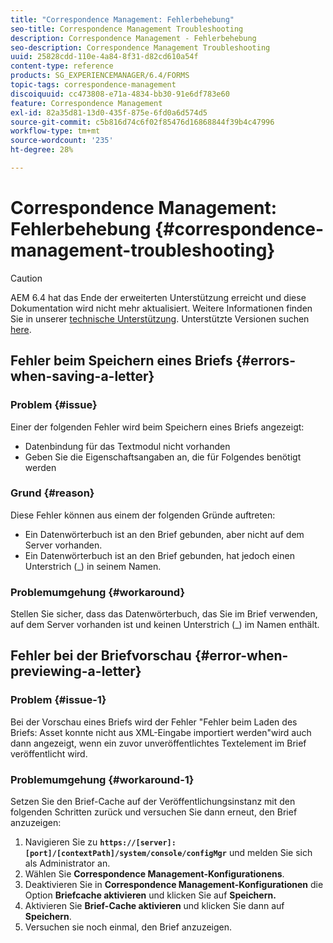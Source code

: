 ```yaml
---
title: "Correspondence Management: Fehlerbehebung"
seo-title: Correspondence Management Troubleshooting
description: Correspondence Management - Fehlerbehebung
seo-description: Correspondence Management Troubleshooting
uuid: 25828cdd-110e-4a84-8f31-d82cd610a54f
content-type: reference
products: SG_EXPERIENCEMANAGER/6.4/FORMS
topic-tags: correspondence-management
discoiquuid: cc473808-e71a-4834-bb30-91e6df783e60
feature: Correspondence Management
exl-id: 82a35d81-13d0-435f-875e-6fd0a6d574d5
source-git-commit: c5b816d74c6f02f85476d16868844f39b4c47996
workflow-type: tm+mt
source-wordcount: '235'
ht-degree: 28%

---
```


# Correspondence Management: Fehlerbehebung {#correspondence-management-troubleshooting}

>[!CAUTION]
>
>AEM 6.4 hat das Ende der erweiterten Unterstützung erreicht und diese Dokumentation wird nicht mehr aktualisiert. Weitere Informationen finden Sie in unserer [technische Unterstützung](https://helpx.adobe.com/de/support/programs/eol-matrix.html). Unterstützte Versionen suchen [here](https://experienceleague.adobe.com/docs/?lang=de).

## Fehler beim Speichern eines Briefs {#errors-when-saving-a-letter}

### Problem {#issue}

Einer der folgenden Fehler wird beim Speichern eines Briefs angezeigt:

* Datenbindung für das Textmodul nicht vorhanden
* Geben Sie die Eigenschaftsangaben an, die für Folgendes benötigt werden

### Grund {#reason}

Diese Fehler können aus einem der folgenden Gründe auftreten:

* Ein Datenwörterbuch ist an den Brief gebunden, aber nicht auf dem Server vorhanden.
* Ein Datenwörterbuch ist an den Brief gebunden, hat jedoch einen Unterstrich (_) in seinem Namen.

### Problemumgehung {#workaround}

Stellen Sie sicher, dass das Datenwörterbuch, das Sie im Brief verwenden, auf dem Server vorhanden ist und keinen Unterstrich (_) im Namen enthält.

## Fehler bei der Briefvorschau {#error-when-previewing-a-letter}

### Problem {#issue-1}

Bei der Vorschau eines Briefs wird der Fehler &quot;Fehler beim Laden des Briefs: Asset konnte nicht aus XML-Eingabe importiert werden&quot;wird auch dann angezeigt, wenn ein zuvor unveröffentlichtes Textelement im Brief veröffentlicht wird.

### Problemumgehung {#workaround-1}

Setzen Sie den Brief-Cache auf der Veröffentlichungsinstanz mit den folgenden Schritten zurück und versuchen Sie dann erneut, den Brief anzuzeigen:

1. Navigieren Sie zu **`https://[server]:[port]/[contextPath]/system/console/configMgr`** und melden Sie sich als Administrator an.
1. Wählen Sie **Correspondence Management-Konfigurationens**.
1. Deaktivieren Sie in **Correspondence Management-Konfigurationen** die Option **Briefcache aktivieren** und klicken Sie auf **Speichern.**
1. Aktivieren Sie **Brief-Cache aktivieren** und klicken Sie dann auf **Speichern**.
1. Versuchen sie noch einmal, den Brief anzuzeigen.

